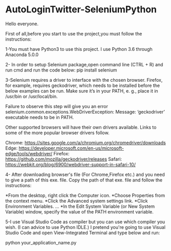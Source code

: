 # AutoLoginTwitter-SeleniumPython
Hello everyone.

First of all,before you start to use the project,you must follow the instructions:

1-You must have Python3 to use this project. I use Python 3.6 through Anaconda 5.0.0

2- In order to setup Selenium package,open command line (CTRL + R) and run cmd and run the code below:
pip install selenium

3-Selenium requires a driver to interface with the chosen browser. Firefox, for example, requires geckodriver, which needs to be installed before the below examples can be run. Make sure it’s in your PATH, e. g., place it in /usr/bin or /usr/local/bin.

Failure to observe this step will give you an error selenium.common.exceptions.WebDriverException: Message: ‘geckodriver’ executable needs to be in PATH.

Other supported browsers will have their own drivers available. Links to some of the more popular browser drivers follow.

Chrome:	https://sites.google.com/a/chromium.org/chromedriver/downloads
Edge:	https://developer.microsoft.com/en-us/microsoft-edge/tools/webdriver/
Firefox:	https://github.com/mozilla/geckodriver/releases
Safari:	https://webkit.org/blog/6900/webdriver-support-in-safari-10/

4- After downloading browser's file (For Chrome,Firefox etc.) and you need to give a path of this exe. file. Copy the path of that exe. file and follow the instructions:

*From the desktop, right click the Computer icon.
*Choose Properties from the context menu.
*Click the Advanced system settings link.
*Click Environment Variables. ...
*In the Edit System Variable (or New System Variable) window, specify the value of the PATH environment variable.

5-I use Visual Studio Code as compiler but you can use which compiler you wish. (I can advice to use Python IDLE.) I pretend you're going to use Visual Studio Code and open View-Integrated Terminal and type below and run:

python your_application_name.py 




